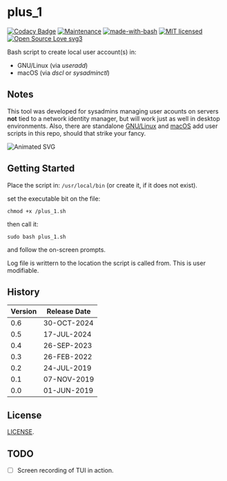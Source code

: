 # plus_1

[![Codacy Badge](https://api.codacy.com/project/badge/Grade/d9aaccd5c21741989e69e273117f1d45)](https://www.codacy.com/app/marshki/plus_1?utm_source=github.com&amp;utm_medium=referral&amp;utm_content=marshki/plus_1&amp;utm_campaign=Badge_Grade)
[![Maintenance](https://img.shields.io/badge/Maintained%3F-yes-green.svg)](https://GitHub.com/Naereen/StrapDown.js/graphs/commit-activity)
[![made-with-bash](https://img.shields.io/badge/Made%20with-Bash-1f425f.svg)](https://www.gnu.org/software/bash/)
[![MIT licensed](https://img.shields.io/badge/license-MIT-blue.svg)](https://raw.githubusercontent.com/hyperium/hyper/master/LICENSE)
[![Open Source Love svg3](https://badges.frapsoft.com/os/v3/open-source.svg?v=103)](https://github.com/ellerbrock/open-source-badges/)

Bash script to create local user account(s) in: 

* GNU/Linux (via *useradd*)
* macOS (via *dscl* or *sysadminctl*)

## Notes 

This tool was developed for sysadmins managing user acounts on servers 
**not** tied to a network identity manager,
but will work just as well in desktop environments.
Also, there are standalone [GNU/Linux](https://github.com/marshki/plus_1/blob/master/functions/GNU_Linux/linux_add.sh) 
and [macOS](https://github.com/marshki/plus_1/blob/master/functions/macOS/macOS_add.sh) add user scripts in this repo, 
should that strike your fancy. 

![Animated SVG](https://rawcdn.githack.com/marshki/plus_1/82c4815ee2f23978dd493df8cf0b2674c31cbd36/docs/termtosvg_iicyaexq.svg)

## Getting Started

Place the script in: `/usr/local/bin` (or create it, if it does not exist). 

set the executable bit on the file:

`chmod +x /plus_1.sh`   

then call it:

`sudo bash plus_1.sh` 

and follow the on-screen prompts. 

Log file is writtern to the location the script is called from. This is user modifiable.
 
## History

|Version  |Release Date  |  
|---      |---           |
| 0.6     | 30-OCT-2024  |
| 0.5     | 17-JUL-2024  |
| 0.4     | 26-SEP-2023  |
| 0.3     | 26-FEB-2022  |
| 0.2     | 24-JUL-2019  |
| 0.1     | 07-NOV-2019  |
| 0.0     | 01-JUN-2019  |

## License 
[LICENSE](https://github.com/marshki/plus_1/blob/master/LICENSE).

## TODO

- [ ] Screen recording of TUI in action.
